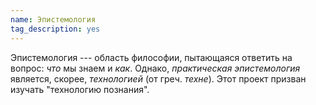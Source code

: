 ```yaml
---
name: Эпистемология
tag_description: yes
---
```


Эпистемология --- область философии, пытающаяся ответить на вопрос:
*что* мы знаем и *как*. Однако, *практическая эпистемология* является,
скорее, *технологией* (от греч. *техне*). Этот проект призван изучать
"технологию познания".

